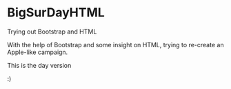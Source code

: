 # BigSurDayHTML
Trying out Bootstrap and HTML

With the help of Bootstrap and some insight on HTML, trying to re-create an Apple-like campaign.

This is the day version

:) 
